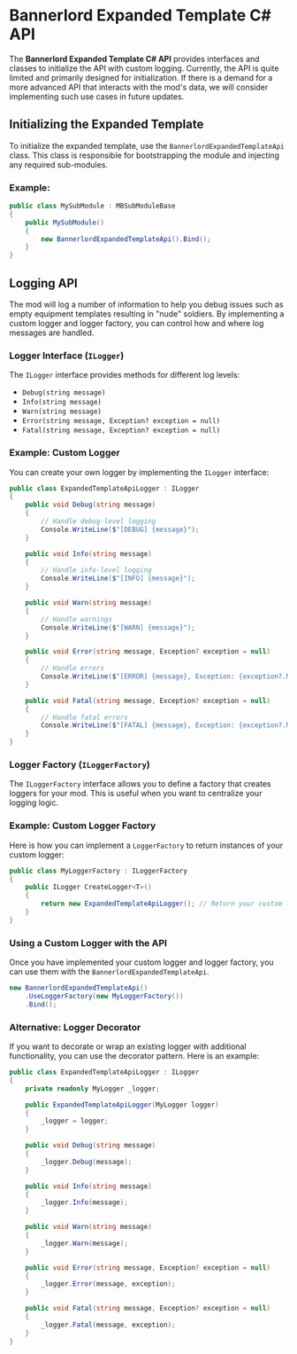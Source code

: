 # Bannerlord Expanded Template C# API

The **Bannerlord Expanded Template C# API** provides interfaces and classes to initialize the API with custom logging. Currently, the API is quite limited and primarily designed for initialization. If there is a demand for a more advanced API that interacts with the mod's data, we will consider implementing such use cases in future updates.

## Initializing the Expanded Template

To initialize the expanded template, use the `BannerlordExpandedTemplateApi` class. This class is responsible for bootstrapping the module and injecting any required sub-modules.

### Example:

```cs
public class MySubModule : MBSubModuleBase
{
    public MySubModule()
    {
        new BannerlordExpandedTemplateApi().Bind();
    }
}
```

## Logging API

The mod will log a number of information to help you debug issues such as empty equipment templates resulting in "nude" soldiers. By implementing a custom logger and logger factory, you can control how and where log messages are handled.

### Logger Interface (`ILogger`)

The `ILogger` interface provides methods for different log levels:

- `Debug(string message)`
- `Info(string message)`
- `Warn(string message)`
- `Error(string message, Exception? exception = null)`
- `Fatal(string message, Exception? exception = null)`

### Example: Custom Logger

You can create your own logger by implementing the `ILogger` interface:

```cs
public class ExpandedTemplateApiLogger : ILogger
{
    public void Debug(string message)
    {
        // Handle debug-level logging
        Console.WriteLine($"[DEBUG] {message}");
    }

    public void Info(string message) 
    {
        // Handle info-level logging
        Console.WriteLine($"[INFO] {message}");
    }

    public void Warn(string message) 
    {
        // Handle warnings
        Console.WriteLine($"[WARN] {message}");
    }

    public void Error(string message, Exception? exception = null) 
    {
        // Handle errors
        Console.WriteLine($"[ERROR] {message}, Exception: {exception?.Message}");
    }

    public void Fatal(string message, Exception? exception = null) 
    {
        // Handle fatal errors
        Console.WriteLine($"[FATAL] {message}, Exception: {exception?.Message}");
    }
}
```

### Logger Factory (`ILoggerFactory`)

The `ILoggerFactory` interface allows you to define a factory that creates loggers for your mod. This is useful when you want to centralize your logging logic.

### Example: Custom Logger Factory

Here is how you can implement a `LoggerFactory` to return instances of your custom logger:

```cs
public class MyLoggerFactory : ILoggerFactory
{
    public ILogger CreateLogger<T>()
    {
        return new ExpandedTemplateApiLogger(); // Return your custom logger implementation
    }
}
```

### Using a Custom Logger with the API

Once you have implemented your custom logger and logger factory, you can use them with the `BannerlordExpandedTemplateApi`.

```cs
new BannerlordExpandedTemplateApi()
    .UseLoggerFactory(new MyLoggerFactory())
    .Bind();
```

### Alternative: Logger Decorator

If you want to decorate or wrap an existing logger with additional functionality, you can use the decorator pattern. Here is an example:

```cs
public class ExpandedTemplateApiLogger : ILogger
{
    private readonly MyLogger _logger;

    public ExpandedTemplateApiLogger(MyLogger logger) 
    {
        _logger = logger;
    }

    public void Debug(string message) 
    {
        _logger.Debug(message);
    }

    public void Info(string message) 
    {
        _logger.Info(message);
    }

    public void Warn(string message) 
    {
        _logger.Warn(message);
    }

    public void Error(string message, Exception? exception = null) 
    {
        _logger.Error(message, exception);
    }

    public void Fatal(string message, Exception? exception = null) 
    {
        _logger.Fatal(message, exception);
    }
}
```
